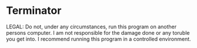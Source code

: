 # Terminator
LEGAL: Do not, under any circumstances, run this program on another persons computer. I am not responsible for the damage done or any toruble you get into. I recommend running this program in a controlled environment.
